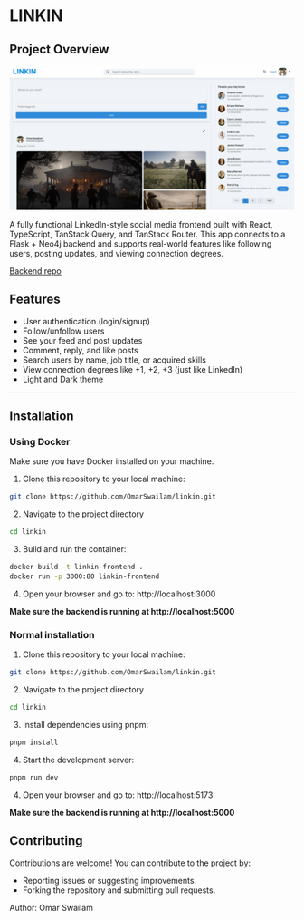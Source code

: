 # LINKIN

## Project Overview

![ui](./linkin-frontend.png)

A fully functional LinkedIn-style social media frontend built with React, TypeScript, TanStack Query, and TanStack Router. This app connects to a Flask + Neo4j backend and supports real-world features like following users, posting updates, and viewing connection degrees.

[Backend repo](https://github.com/OmarSwailam/social-media-neo4j-flask)

## Features

- User authentication (login/signup)
- Follow/unfollow users  
- See your feed and post updates  
- Comment, reply, and like posts  
- Search users by name, job title, or acquired skills  
- View connection degrees like +1, +2, +3 (just like LinkedIn)  
- Light and Dark theme

---

## Installation

### Using Docker

Make sure you have Docker installed on your machine.

1. Clone this repository to your local machine:
  ```bash
  git clone https://github.com/OmarSwailam/linkin.git
  ```

2. Navigate to the project directory
  ```bash
  cd linkin
  ```

3. Build and run the container:
  ```bash
  docker build -t linkin-frontend .
  docker run -p 3000:80 linkin-frontend
  ```

4. Open your browser and go to: http://localhost:3000

**Make sure the backend is running at http://localhost:5000**

### Normal installation


1. Clone this repository to your local machine:
  ```bash
  git clone https://github.com/OmarSwailam/linkin.git
  ```

2. Navigate to the project directory
  ```bash
  cd linkin
  ```

3. Install dependencies using pnpm:
  ```bash
  pnpm install
  ```
4. Start the development server:
  ```bash
  pnpm run dev
  ```

4. Open your browser and go to: http://localhost:5173

**Make sure the backend is running at http://localhost:5000**


## Contributing

Contributions are welcome! You can contribute to the project by:

- Reporting issues or suggesting improvements.
- Forking the repository and submitting pull requests.


Author: Omar Swailam